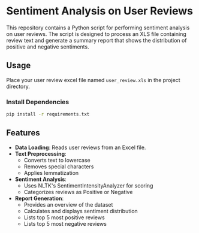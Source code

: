 # Sentiment Analysis on User Reviews

This repository contains a Python script for performing sentiment analysis on user reviews. The script is designed to process an XLS file containing review text and generate a summary report that shows the distribution of positive and negative sentiments.


## Usage

Place your user review excel file named `user_review.xls` in the project directory.

### Install Dependencies

```bash
pip install -r requirements.txt
```

## Features

- **Data Loading**: Reads user reviews from an Excel file.
- **Text Preprocessing**: 
  - Converts text to lowercase
  - Removes special characters
  - Applies lemmatization
- **Sentiment Analysis**: 
  - Uses NLTK's SentimentIntensityAnalyzer for scoring
  - Categorizes reviews as Positive or Negative
- **Report Generation**:
  - Provides an overview of the dataset
  - Calculates and displays sentiment distribution
  - Lists top 5 most positive reviews
  - Lists top 5 most negative reviews